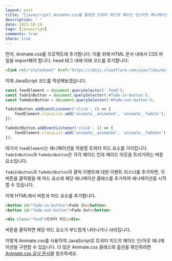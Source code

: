 ```yaml
---
layout: post
title: "[javascript] Animate.css를 활용한 트위터 피드의 페이드 인/아웃 애니메이션"
description: " "
date: 2023-10-19
tags: [javascript]
comments: true
share: true
---
```


먼저, Animate.css를 프로젝트에 추가합니다. 이를 위해 HTML 문서 내에서 CSS 파일을 import해야 합니다. head 태그 내에 아래 코드를 추가합니다:

```html
<link rel="stylesheet" href="https://cdnjs.cloudflare.com/ajax/libs/animate.css/4.1.1/animate.min.css">
```

이제 JavaScript 코드를 작성해보겠습니다. 

```javascript
const feedElement = document.querySelector('.feed');
const fadeInButton = document.querySelector('#fade-in-button');
const fadeOutButton = document.querySelector('#fade-out-button');

fadeInButton.addEventListener('click', () => {
    feedElement.classList.add('animate__animated', 'animate__fadeIn');
});

fadeOutButton.addEventListener('click', () => {
    feedElement.classList.add('animate__animated', 'animate__fadeOut');
});
```

여기서 `feedElement`는 애니메이션을 적용할 트위터 피드 요소를 가리킵니다. `fadeInButton`과 `fadeOutButton`은 각각 페이드 인과 페이드 아웃을 트리거하는 버튼 요소입니다.

`fadeInButton`과 `fadeOutButton`의 클릭 이벤트에 대한 이벤트 리스너를 추가하면, 각 버튼을 클릭했을 때 피드 요소에 해당 애니메이션 클래스를 추가하여 애니메이션을 시작할 수 있습니다. 

이제 HTML에서 버튼과 피드 요소를 추가합니다.

```html
<button id="fade-in-button">Fade In</button>
<button id="fade-out-button">Fade Out</button>

<div class="feed">트위터 피드</div>
```

버튼을 클릭하면 해당 피드 요소가 부드럽게 나타나거나 사라집니다.

이렇게 Animate.css를 사용하여 JavaScript로 트위터 피드의 페이드 인/아웃 애니메이션을 구현할 수 있습니다. 더 많은 Animate.css 클래스와 옵션을 확인하려면 [Animate.css 공식 문서](https://animate.style/)를 참조하세요.